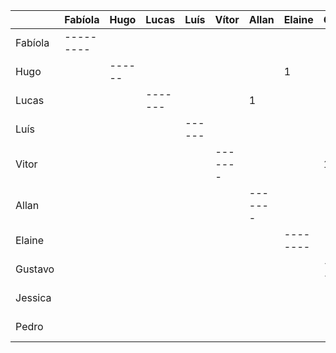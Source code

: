 |         | Fabíola | Hugo | Lucas | Luís | Vítor | Allan | Elaine | Gustavo | Jessica | Pedro |
|---------|---------|------|-------|------|-------|-------|--------|---------|---------|-------|
| Fabíola |---------|      |       |      |       |       |        |         |    1    |       |
| Hugo    |         |------|       |      |       |       |   1    |         |         |       |
| Lucas   |         |      |-------|      |       |   1   |        |         |         |       |
| Luís    |         |      |       |------|       |       |        |         |         |   1   |
| Vitor   |         |      |       |      |-------|       |        |    1    |         |       |
| Allan   |         |      |       |      |       |-------|        |         |         |       |
| Elaine  |         |      |       |      |       |       |--------|         |         |       |
| Gustavo |         |      |       |      |       |       |        |---------|         |       |
| Jessica |         |      |       |      |       |       |        |         |---------|       |
| Pedro   |         |      |       |      |       |       |        |         |         |-------|